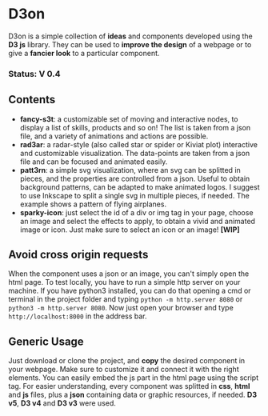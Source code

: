 # D3on
D3on is a simple collection of **ideas** and components developed using the **D3 js** library. They can be used to **improve the design** of a webpage or to give a **fancier look** to a particular component.

### Status: V 0.4

## Contents
- **fancy-s3t**: a customizable set of moving and interactive nodes, to display a list of skills, products and so on! The list is taken from a json file, and a variety of animations and actions are possible.
- **rad3ar**: a radar-style (also called star or spider or Kiviat plot) interactive and customizable visualization. The data-points are taken from a json file and can be focused and animated easily.
- **patt3rn**: a simple svg visualization, where an svg can be splitted in pieces, and the properties are controlled from a json. Useful to obtain background patterns, can be adapted to make animated logos. I suggest to use Inkscape to split a single svg in multiple pieces, if needed. The example shows a pattern of flying airplanes.
- **sparky-icon**: just select the id of a div or img tag in your page, choose an image and select the effects to apply, to obtain a vivid and animated image or icon. Just make sure to select an icon or an image! **[WIP]**

## Avoid cross origin requests
When the component uses a json or an image, you can't simply open the html page. To test locally, you have to run a simple http server on your machine. If you have python3 installed, you can do that opening a cmd or terminal in the project folder and typing `python -m http.server 8080` or `python3 -m http.server 8080`. Now just open your browser and type `http://localhost:8000` in the address bar. 

## Generic Usage
Just download or clone the project, and **copy** the desired component in your webpage. Make sure to customize it and connect it with the right elements. You can easily embed the js part in the html page using the script tag. For easier understanding, every component was splitted in **css**, **html** and **js** files, plus a **json** containing data or graphic resources, if needed. **D3 v5**, **D3 v4** and **D3 v3** were used. 